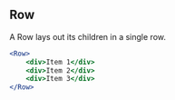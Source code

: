 ## Row

A Row lays out its children in a single row.

```jsx
<Row>
	<div>Item 1</div>
	<div>Item 2</div>
	<div>Item 3</div>
</Row>
```
